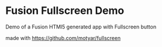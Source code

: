 # Fusion Fullscreen Demo

Demo of a Fusion HTMl5 generated app with Fullscreen button

made with https://github.com/motyar/fullscreen
